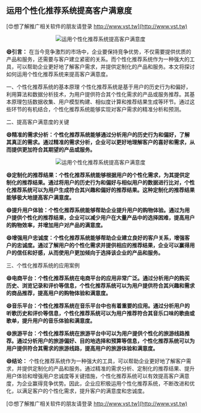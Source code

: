 ## **运用个性化推荐系统提高客户满意度**

[😍想了解推广相关软件的朋友请登录 http://www.vst.tw](http://www.vst.tw)

 <center><img src="https://vst.tw/MP4/tuiguang/png/1.png" alt="运用个性化推荐系统提高客户满意度"></center>

**😄引言：**
在当今竞争激烈的市场中，企业要保持竞争优势，不仅需要提供优质的产品和服务，还需要与客户建立紧密的关系。而个性化推荐系统作为一种强大的工具，可以帮助企业更好地了解客户需求，并提供定制化的产品和服务。本文将探讨如何运用个性化推荐系统来提高客户满意度。

一、个性化推荐系统的基本原理
个性化推荐系统是基于用户的历史行为和偏好，利用算法和数据分析技术，为用户提供符合其个性化需求的产品或服务推荐。其基本原理包括数据收集、用户模型构建、相似度计算和推荐结果生成等环节。通过这些环节的有机结合，个性化推荐系统能够实现对客户需求的精准分析和预测。

二、提高客户满意度的关键

**😄精准的需求分析：个性化推荐系统能够通过分析用户的历史行为和偏好，了解其真正的需求。通过精准的需求分析，企业可以更好地理解客户的喜好和需求，从而提供更加符合其期望的产品或服务。**

 <center><img src="https://vst.tw/MP4/tuiguang/png/5.png" alt="运用个性化推荐系统提高客户满意度"></center>

**😄定制化的推荐结果：个性化推荐系统能够根据用户的个性化需求，为其提供定制化的推荐结果。通过将用户的历史行为和偏好与相似用户的数据进行比对，个性化推荐系统可以为用户生成符合其兴趣和偏好的推荐结果。这种定制化的推荐结果能够极大地提高客户满意度。**

**😄提升用户体验：个性化推荐系统能够帮助企业提升用户的购物体验。通过为用户提供个性化的推荐结果，企业可以减少用户在大量产品中的选择困难，提高用户的购物效率，并增加用户对产品的满意度。**

**😄增强用户忠诚度：个性化推荐系统能够帮助企业建立良好的客户关系，增强客户的忠诚度。通过了解用户的个性化需求并提供相应的推荐结果，企业可以赢得用户的信任和好感，从而使用户更加倾向于选择该企业的产品和服务。**

三、个性化推荐系统的应用案例

**😄电商平台：个性化推荐系统在电商平台的应用非常广泛。通过分析用户的购买历史、浏览记录和评价等信息，个性化推荐系统可以为用户提供符合其兴趣和需求的商品推荐，提高用户的购物体验和满意度。**

**😄音乐平台：个性化推荐系统在音乐平台中也有着重要的应用。通过分析用户的听歌历史和评价等信息，个性化推荐系统可以为用户推荐符合其音乐口味的歌曲或歌单，提升用户的音乐体验和满意度。**

**😄旅游平台：个性化推荐系统在旅游平台中可以为用户提供个性化的旅游线路推荐。通过分析用户的旅游偏好、目的地选择和预算等信息，个性化推荐系统可以为用户提供符合其需求的旅游线路，提高用户的旅游体验和满意度。**

**😄结论：**
个性化推荐系统作为一种强大的工具，可以帮助企业更好地了解客户需求，并提供定制化的产品和服务。通过精准的需求分析、定制化的推荐结果、提升用户体验和增强用户忠诚度等关键措施，个性化推荐系统可以有效提高客户满意度，为企业赢得竞争优势。因此，企业应积极运用个性化推荐系统，不断改进和优化，以满足客户的个性化需求，提升客户的满意度和忠诚度。

[😍想了解推广相关软件的朋友请登录 http://www.vst.tw](http://www.vst.tw)



